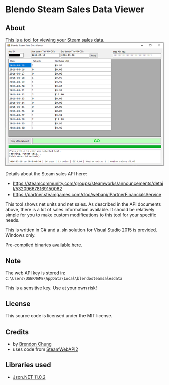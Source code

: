 # Blendo Steam Sales Data Viewer

## About
This is a tool for viewing your Steam sales data.
![](screenshot.png)

Details about the Steam sales API here:
- https://steamcommunity.com/groups/steamworks/announcements/detail/532096678169150062
- https://partner.steamgames.com/doc/webapi/IPartnerFinancialsService

This tool shows net units and net sales. As described in the API documents above, there is a lot of sales information available. It should be relatively simple for you to make custom modifications to this tool for your specific needs.

This is written in C# and a .sln solution for Visual Studio 2015 is provided. Windows only.

Pre-compiled binaries [available here](https://github.com/blendogames/blendosteamsalesdata/releases/tag/release).

## Note
The web API key is stored in:
`C:\Users\USERNAME\AppData\Local\blendosteamsalesdata`

This is a sensitive key. Use at your own risk!

## License
This source code is licensed under the MIT license.

## Credits
- by [Brendon Chung](https://blendogames.com)
- uses code from [SteamWebAPI2](https://github.com/babelshift/SteamWebAPI2)

## Libraries used
- [Json.NET 11.0.2](https://www.newtonsoft.com/json)
